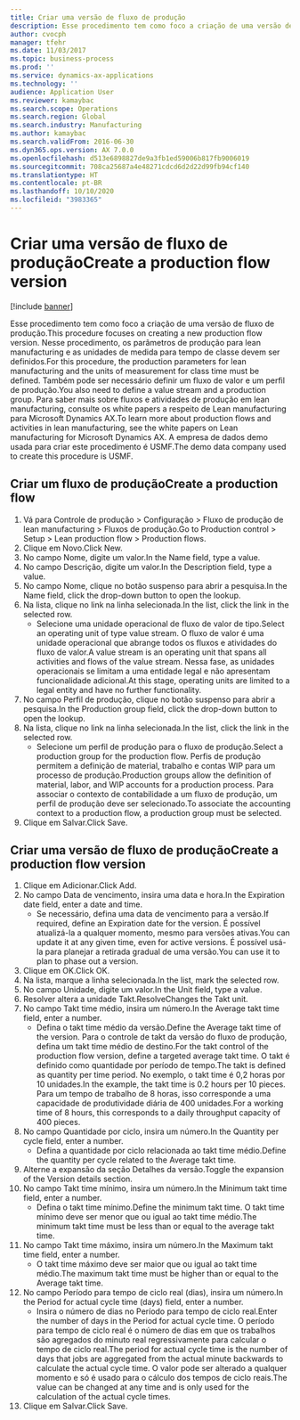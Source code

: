 ```yaml
---
title: Criar uma versão de fluxo de produção
description: Esse procedimento tem como foco a criação de uma versão de fluxo de produção.
author: cvocph
manager: tfehr
ms.date: 11/03/2017
ms.topic: business-process
ms.prod: ''
ms.service: dynamics-ax-applications
ms.technology: ''
audience: Application User
ms.reviewer: kamaybac
ms.search.scope: Operations
ms.search.region: Global
ms.search.industry: Manufacturing
ms.author: kamaybac
ms.search.validFrom: 2016-06-30
ms.dyn365.ops.version: AX 7.0.0
ms.openlocfilehash: d513e6898827de9a3fb1ed59006b817fb9006019
ms.sourcegitcommit: 708ca25687a4e48271cdcd6d2d22d99fb94cf140
ms.translationtype: HT
ms.contentlocale: pt-BR
ms.lasthandoff: 10/10/2020
ms.locfileid: "3983365"
---
```

# <a name="create-a-production-flow-version"></a><span data-ttu-id="99847-103">Criar uma versão de fluxo de produção</span><span class="sxs-lookup"><span data-stu-id="99847-103">Create a production flow version</span></span>

[!include [banner](../../includes/banner.md)]

<span data-ttu-id="99847-104">Esse procedimento tem como foco a criação de uma versão de fluxo de produção.</span><span class="sxs-lookup"><span data-stu-id="99847-104">This procedure focuses on creating a new production flow version.</span></span> <span data-ttu-id="99847-105">Nesse procedimento, os parâmetros de produção para lean manufacturing e as unidades de medida para tempo de classe devem ser definidos.</span><span class="sxs-lookup"><span data-stu-id="99847-105">For this procedure, the production parameters for lean manufacturing and the units of measurement for class time must be defined.</span></span> <span data-ttu-id="99847-106">Também pode ser necessário definir um fluxo de valor e um perfil de produção.</span><span class="sxs-lookup"><span data-stu-id="99847-106">You also need to define a value stream and a production group.</span></span> <span data-ttu-id="99847-107">Para saber mais sobre fluxos e atividades de produção em lean manufacturing, consulte os white papers a respeito de Lean manufacturing para Microsoft Dynamics AX.</span><span class="sxs-lookup"><span data-stu-id="99847-107">To learn more about production flows and activities in lean manufacturing, see the white papers on Lean manufacturing for Microsoft Dynamics AX.</span></span> <span data-ttu-id="99847-108">A empresa de dados demo usada para criar este procedimento é USMF.</span><span class="sxs-lookup"><span data-stu-id="99847-108">The demo data company used to create this procedure is USMF.</span></span>


## <a name="create-a-production-flow"></a><span data-ttu-id="99847-109">Criar um fluxo de produção</span><span class="sxs-lookup"><span data-stu-id="99847-109">Create a production flow</span></span>
1. <span data-ttu-id="99847-110">Vá para Controle de produção > Configuração > Fluxo de produção de lean manufacturing > Fluxos de produção.</span><span class="sxs-lookup"><span data-stu-id="99847-110">Go to Production control > Setup > Lean production flow > Production flows.</span></span>
2. <span data-ttu-id="99847-111">Clique em Novo.</span><span class="sxs-lookup"><span data-stu-id="99847-111">Click New.</span></span>
3. <span data-ttu-id="99847-112">No campo Nome, digite um valor.</span><span class="sxs-lookup"><span data-stu-id="99847-112">In the Name field, type a value.</span></span>
4. <span data-ttu-id="99847-113">No campo Descrição, digite um valor.</span><span class="sxs-lookup"><span data-stu-id="99847-113">In the Description field, type a value.</span></span>
5. <span data-ttu-id="99847-114">No campo Nome, clique no botão suspenso para abrir a pesquisa.</span><span class="sxs-lookup"><span data-stu-id="99847-114">In the Name field, click the drop-down button to open the lookup.</span></span>
6. <span data-ttu-id="99847-115">Na lista, clique no link na linha selecionada.</span><span class="sxs-lookup"><span data-stu-id="99847-115">In the list, click the link in the selected row.</span></span>
    * <span data-ttu-id="99847-116">Selecione uma unidade operacional de fluxo de valor de tipo.</span><span class="sxs-lookup"><span data-stu-id="99847-116">Select an operating unit of type value stream.</span></span> <span data-ttu-id="99847-117">O fluxo de valor é uma unidade operacional que abrange todos os fluxos e atividades do fluxo de valor.</span><span class="sxs-lookup"><span data-stu-id="99847-117">A value stream is an operating unit that spans all activities and flows of the value stream.</span></span> <span data-ttu-id="99847-118">Nessa fase, as unidades operacionais se limitam a uma entidade legal e não apresentam funcionalidade adicional.</span><span class="sxs-lookup"><span data-stu-id="99847-118">At this stage, operating units are limited to a legal entity and have no further functionality.</span></span>  
7. <span data-ttu-id="99847-119">No campo Perfil de produção, clique no botão suspenso para abrir a pesquisa.</span><span class="sxs-lookup"><span data-stu-id="99847-119">In the Production group field, click the drop-down button to open the lookup.</span></span>
8. <span data-ttu-id="99847-120">Na lista, clique no link na linha selecionada.</span><span class="sxs-lookup"><span data-stu-id="99847-120">In the list, click the link in the selected row.</span></span>
    * <span data-ttu-id="99847-121">Selecione um perfil de produção para o fluxo de produção.</span><span class="sxs-lookup"><span data-stu-id="99847-121">Select a production group for the production flow.</span></span> <span data-ttu-id="99847-122">Perfis de produção permitem a definição de material, trabalho e contas WIP para um processo de produção.</span><span class="sxs-lookup"><span data-stu-id="99847-122">Production groups allow the definition of material, labor, and WIP accounts for a production process.</span></span> <span data-ttu-id="99847-123">Para associar o contexto de contabilidade a um fluxo de produção, um perfil de produção deve ser selecionado.</span><span class="sxs-lookup"><span data-stu-id="99847-123">To associate the accounting context to a production flow, a production group must be selected.</span></span>  
9. <span data-ttu-id="99847-124">Clique em Salvar.</span><span class="sxs-lookup"><span data-stu-id="99847-124">Click Save.</span></span>

## <a name="create-a-production-flow-version"></a><span data-ttu-id="99847-125">Criar uma versão de fluxo de produção</span><span class="sxs-lookup"><span data-stu-id="99847-125">Create a production flow version</span></span>
1. <span data-ttu-id="99847-126">Clique em Adicionar.</span><span class="sxs-lookup"><span data-stu-id="99847-126">Click Add.</span></span>
2. <span data-ttu-id="99847-127">No campo Data de vencimento, insira uma data e hora.</span><span class="sxs-lookup"><span data-stu-id="99847-127">In the Expiration date field, enter a date and time.</span></span>
    * <span data-ttu-id="99847-128">Se necessário, defina uma data de vencimento para a versão.</span><span class="sxs-lookup"><span data-stu-id="99847-128">If required, define an Expiration date for the version.</span></span> <span data-ttu-id="99847-129">É possível atualizá-la a qualquer momento, mesmo para versões ativas.</span><span class="sxs-lookup"><span data-stu-id="99847-129">You can update it at any given time, even for active versions.</span></span> <span data-ttu-id="99847-130">É possível usá-la para planejar a retirada gradual de uma versão.</span><span class="sxs-lookup"><span data-stu-id="99847-130">You can use it to plan to phase out a version.</span></span>  
3. <span data-ttu-id="99847-131">Clique em OK.</span><span class="sxs-lookup"><span data-stu-id="99847-131">Click OK.</span></span>
4. <span data-ttu-id="99847-132">Na lista, marque a linha selecionada.</span><span class="sxs-lookup"><span data-stu-id="99847-132">In the list, mark the selected row.</span></span>
5. <span data-ttu-id="99847-133">No campo Unidade, digite um valor.</span><span class="sxs-lookup"><span data-stu-id="99847-133">In the Unit field, type a value.</span></span>
6. <span data-ttu-id="99847-134">Resolver altera a unidade Takt.</span><span class="sxs-lookup"><span data-stu-id="99847-134">ResolveChanges the Takt unit.</span></span>
7. <span data-ttu-id="99847-135">No campo Takt time médio, insira um número.</span><span class="sxs-lookup"><span data-stu-id="99847-135">In the Average takt time field, enter a number.</span></span>
    * <span data-ttu-id="99847-136">Defina o takt time médio da versão.</span><span class="sxs-lookup"><span data-stu-id="99847-136">Define the Average takt time of the version.</span></span> <span data-ttu-id="99847-137">Para o controle de takt da versão do fluxo de produção, defina um takt time médio de destino.</span><span class="sxs-lookup"><span data-stu-id="99847-137">For the takt control of the production flow version, define a targeted average takt time.</span></span> <span data-ttu-id="99847-138">O takt é definido como quantidade por período de tempo.</span><span class="sxs-lookup"><span data-stu-id="99847-138">The takt is defined as quantity per time period.</span></span> <span data-ttu-id="99847-139">No exemplo, o takt time é 0,2 horas por 10 unidades.</span><span class="sxs-lookup"><span data-stu-id="99847-139">In the example, the takt time is 0.2 hours per 10 pieces.</span></span> <span data-ttu-id="99847-140">Para um tempo de trabalho de 8 horas, isso corresponde a uma capacidade de produtividade diária de 400 unidades.</span><span class="sxs-lookup"><span data-stu-id="99847-140">For a working time of 8 hours, this corresponds to a daily throughput capacity of 400 pieces.</span></span>  
8. <span data-ttu-id="99847-141">No campo Quantidade por ciclo, insira um número.</span><span class="sxs-lookup"><span data-stu-id="99847-141">In the Quantity per cycle field, enter a number.</span></span>
    * <span data-ttu-id="99847-142">Defina a quantidade por ciclo relacionada ao takt time médio.</span><span class="sxs-lookup"><span data-stu-id="99847-142">Define the quantity per cycle related to the Average takt time.</span></span>  
9. <span data-ttu-id="99847-143">Alterne a expansão da seção Detalhes da versão.</span><span class="sxs-lookup"><span data-stu-id="99847-143">Toggle the expansion of the Version details section.</span></span>
10. <span data-ttu-id="99847-144">No campo Takt time mínimo, insira um número.</span><span class="sxs-lookup"><span data-stu-id="99847-144">In the Minimum takt time field, enter a number.</span></span>
    * <span data-ttu-id="99847-145">Defina o takt time mínimo.</span><span class="sxs-lookup"><span data-stu-id="99847-145">Define the minimum takt time.</span></span> <span data-ttu-id="99847-146">O takt time mínimo deve ser menor que ou igual ao takt time médio.</span><span class="sxs-lookup"><span data-stu-id="99847-146">The minimum takt time must be less than or equal to the average takt time.</span></span>  
11. <span data-ttu-id="99847-147">No campo Takt time máximo, insira um número.</span><span class="sxs-lookup"><span data-stu-id="99847-147">In the Maximum takt time field, enter a number.</span></span>
    * <span data-ttu-id="99847-148">O takt time máximo deve ser maior que ou igual ao takt time médio.</span><span class="sxs-lookup"><span data-stu-id="99847-148">The maximum takt time must be higher than or equal to the Average takt time.</span></span>  
12. <span data-ttu-id="99847-149">No campo Período para tempo de ciclo real (dias), insira um número.</span><span class="sxs-lookup"><span data-stu-id="99847-149">In the Period for actual cycle time (days) field, enter a number.</span></span>
    * <span data-ttu-id="99847-150">Insira o número de dias no Período para tempo de ciclo real.</span><span class="sxs-lookup"><span data-stu-id="99847-150">Enter the number of days in the Period for actual cycle time.</span></span> <span data-ttu-id="99847-151">O período para tempo de ciclo real é o número de dias em que os trabalhos são agregados do minuto real regressivamente para calcular o tempo de ciclo real.</span><span class="sxs-lookup"><span data-stu-id="99847-151">The period for actual cycle time is the number of days that jobs are aggregated from the actual minute backwards to calculate the actual cycle time.</span></span> <span data-ttu-id="99847-152">O valor pode ser alterado a qualquer momento e só é usado para o cálculo dos tempos de ciclo reais.</span><span class="sxs-lookup"><span data-stu-id="99847-152">The value can be changed at any time and is only used for the calculation of the actual cycle times.</span></span>  
13. <span data-ttu-id="99847-153">Clique em Salvar.</span><span class="sxs-lookup"><span data-stu-id="99847-153">Click Save.</span></span>

